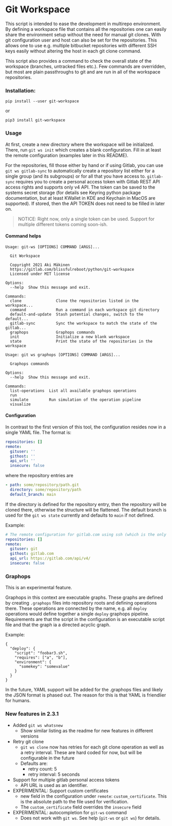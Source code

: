 # Git Workspace

This script is intended to ease the development in multirepo environment. By defining a workspace file
that contains all the repositories one can easily share the environment setup without the need for manual
git clones. With git configuration user and host can also be set for the repositories. This allows one
to use e.g. multiple bitbucket repositories with different SSH keys easily without altering the host in
each git clone command.

This script also provides a command to check the overall state of the workspace (branches, untracked files etc.).
Few commands are overridden, but most are plain passthroughs to git and are run in all of the workspace
repositories.

### Installation:

```shell
pip install --user git-workspace
```
or
```shell
pip3 install git-workspace
```

### Usage

At first, create a new directory where the workspace will be initialized. There, run `git ws init` which creates a blank configuration. Fill in at least the remote configuration (examples later in this README).

For the repositories, fill those either by hand or if using Gitlab, you can use `git ws gitlab-sync` to automatically create a repository list either for a single group (and its subgroups) or for all that you have access to. `gitlab-sync` requires you to create a personal access token with Gitlab REST API access rights and supports only v4 API. The token can be saved to the systems secret storage (for details see Keyring python package documentation, but at least KWallet in KDE and Keychain in MacOS are supported). If stored, then the API TOKEN does not need to be filled in later on.

> NOTICE: Right now, only a single token can be used. Support for multiple different tokens coming soon-ish.

#### Command helps
```
Usage: git-ws [OPTIONS] COMMAND [ARGS]...

  Git Workspace

  Copyright 2021 Aki Mäkinen
  https://gitlab.com/blissfulreboot/python/git-workspace
  Licensed under MIT license

Options:
  --help  Show this message and exit.

Commands:
  clone               Clone the repositories listed in the workspace...
  command             Run a command in each workspace git directory
  default-and-update  Stash potential changes, switch to the default...
  gitlab-sync         Sync the workspace to match the state of the gitlab...
  graphops            Graphops commands
  init                Initialize a new blank workspace
  state               Print the state of the repositories in the workspace

```

```
Usage: git ws graphops [OPTIONS] COMMAND [ARGS]...

  Graphops commands

Options:
  --help  Show this message and exit.

Commands:
  list-operations  List all available graphops operations
  run
  simulate         Run simulation of the operation pipeline
  visualize

```

#### Configuration

In contrast to the first version of this tool, the configuration resides now in a single YAML file. The format is:

```yaml
repositories: []
remote:
  gituser: ''
  githost: ''
  api_url: ''
  insecure: false
```
where the repository entries are

```yaml
- path: some/repository/path.git 
  directory: some/repository/path
  default_branch: main
```

If the directory is defined for the repository entry, then the repository will be cloned there, otherwise the structure will be flattened. The default branch is used for the `git ws state` currently and defaults to `main` if not defined.

Example:

```yaml
# The remote configuration for gitlab.com using ssh (which is the only officially supported right now)
repositories: []
remote:
  gituser: git
  githost: gitlab.com
  api_url: https://gitlab.com/api/v4/
  insecure: false
```

### Graphops

This is an experimental feature. 

Graphops in this context are executable graphs. These graphs are defined by creating `.graphops` files into repository roots and defining operations there. These operations are connected by the name, e.g. all `deploy` operations would define together a single `deploy` graphops pipeline. Requirements are that the script in the configuration is an executable script file and that the graph ia a directed acyclic graph.

Example:

```      
{
  "deploy": {
    "script": "foobar3.sh",
    "requires": ["a", "b"],
    "environment": {
      "somekey": "somevalue"
    }
  }
}
```

In the future, YAML support will be added for the .graphops files and likely the JSON format is phased out. The reason for this is that YAML is friendlier for humans.

### New features in 2.3.1
* Added `git ws whatsnew`
  * Show similar listing as the readme for new features in different versions
* Retry git clone
  * `git ws clone` now has retries for each git clone operation as well as a retry interval. These are hard coded for now, but will be configurable in the future
  * Defaults are:
    * retry count: 5
    * retry interval: 5 seconds
* Support for multiple gitlab personal access tokens
  * API URL is used as an identifier.
* EXPERIMENTAL: Support custom certificates
  * new field in the configuration under `remote`: `custom_certificate`. This is the absolute path to the file used for verification.
  * The `custom_certificate` field overrides the `insecure` field
* EXPERIMENTAL: autocompletion for `git-ws` command
  * Does not work with `git ws`. See help (`git-ws` or `git ws`) for details.